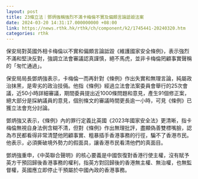 ```yaml
---
layout: post
title: 23條立法｜鄧炳強稱強烈不滿卡梅倫不實及偏頗言論詆毀法案
date: 2024-03-20 14:31:17.000000000 +08:00
link: https://news.rthk.hk/rthk/ch/component/k2/1745441-20240320.htm
categories: rthk
---
```


保安局對英國外相卡梅倫以不實和偏頗言論詆毀《維護國家安全條例》，表示強烈不滿和堅決反對，強調立法會審議認真謹慎，絕不馬虎，並非卡梅倫罔顧事實聲稱的「匆忙通過」。

保安局局長鄧炳強表示，卡梅倫一而再針對《條例》作出失實和無理言論，純屬政治抹黑，是卑劣的政治技倆。他指《條例》經過立法會法案委員會舉行的25次會議，近50小時詳細審議，期間委員提出近1000條問題和意見，產生91個修正案，絕大部分是採納議員的意見，個別條文的審議時間更長逾一小時，可見《條例》已獲立法會充分討論。

鄧炳強又表示，《條例》內的罪行定義比英國《2023年國家安全法》更清晰，指卡梅倫無視自身法例含糊不清，但對《條例》作出無理批評，盡顯偽善雙標嘴臉，認為市民都看得非常清楚他罔顧事實、粗暴插手香港事務的行徑，騙不了香港市民。他表示，必須撕破境外勢力的假面具，讓香港市民看清他們的真面目。

鄧炳強重申，《中英聯合聲明》的核心要義是中國恢復對香港行使主權，沒有賦予英方干預回歸後香港事務的權利，指英方對回歸後的香港無主權、無治權，也無監督權，英國應立即停止干預屬於中國內政的香港事務。
